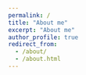 ```yaml
---
permalink: /
title: "About me"
excerpt: "About me"
author_profile: true
redirect_from: 
  - /about/
  - /about.html
---
```







